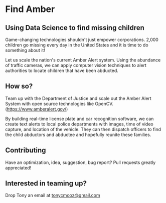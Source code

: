 # Find Amber

## Using Data Science to find missing children
Game-changing technologies shouldn't just empower corporations. 2,000 children go missing every day in the United States and it is time to do something about it!

Let us scale the nation's current Amber Alert system. Using the abundance of traffic cameras, we can apply computer vision techniques to alert authorities to locate children that have been abducted.

## How so?
Team up with the Department of Justice and scale out the Amber Alert System with open source technologies like OpenCV. (https://www.amberalert.gov/)

By building real-time license plate and car recognition software, we can create text alerts to local police departments with images, time of video capture, and location of the vehicle. They can then dispatch officers to find the child abductors and abductee and hopefully reunite these families.

## Contributing
Have an optimization, idea, suggestion, bug report? Pull requests greatly appreciated!

## Interested in teaming up?
Drop Tony an email at tonycmooz@gmail.com
